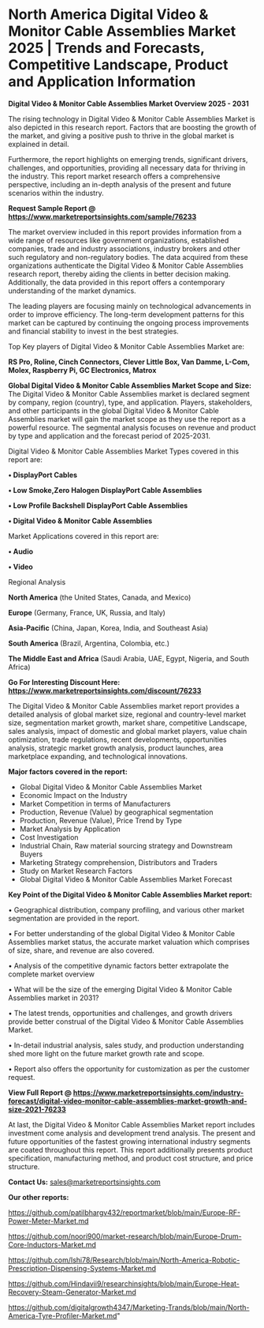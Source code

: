 # North America Digital Video & Monitor Cable Assemblies Market 2025 | Trends and Forecasts, Competitive Landscape, Product and Application Information

<Strong> Digital Video & Monitor Cable Assemblies Market Overview 2025 - 2031</strong>

The rising technology in Digital Video & Monitor Cable Assemblies Market is also depicted in this research report. Factors that are boosting the growth of the market, and giving a positive push to thrive in the global market is explained in detail.

Furthermore, the report highlights on emerging trends, significant drivers, challenges, and opportunities, providing all necessary data for thriving in the industry. This report market research offers a comprehensive perspective, including an in-depth analysis of the present and future scenarios within the industry.

<strong>Request Sample Report @ <a href=https://www.marketreportsinsights.com/sample/76233>https://www.marketreportsinsights.com/sample/76233</a></strong>

The market overview included in this report provides information from a wide range of resources like government organizations, established companies, trade and industry associations, industry brokers and other such regulatory and non-regulatory bodies. The data acquired from these organizations authenticate the Digital Video & Monitor Cable Assemblies research report, thereby aiding the clients in better decision making. Additionally, the data provided in this report offers a contemporary understanding of the market dynamics.

The leading players are focusing mainly on technological advancements in order to improve efficiency. The long-term development patterns for this market can be captured by continuing the ongoing process improvements and financial stability to invest in the best strategies.

Top Key players of Digital Video & Monitor Cable Assemblies Market are:

<strong>RS Pro, Roline, Cinch Connectors, Clever Little Box, Van Damme, L-Com, Molex, Raspberry Pi, GC Electronics, Matrox</strong>

<strong><b>Global Digital Video & Monitor Cable Assemblies Market Scope and Size:</b></strong>
The Digital Video & Monitor Cable Assemblies market is declared segment by company, region (country), type, and application. Players, stakeholders, and other participants in the global Digital Video & Monitor Cable Assemblies market will gain the market scope as they use the report as a powerful resource. The segmental analysis focuses on revenue and product by type and application and the forecast period of 2025-2031.

Digital Video & Monitor Cable Assemblies Market Types covered in this report are:

<strong>• DisplayPort Cables

• Low Smoke,Zero Halogen DisplayPort Cable Assemblies

• Low Profile Backshell DisplayPort Cable Assemblies

• Digital Video & Monitor Cable Assemblies</strong>

Market Applications covered in this report are:

<strong>• Audio

• Video</strong> 

Regional Analysis

<strong>North America</strong> (the United States, Canada, and Mexico)

<strong>Europe</strong> (Germany, France, UK, Russia, and Italy)

<strong>Asia-Pacific</strong> (China, Japan, Korea, India, and Southeast Asia)

<strong>South America</strong> (Brazil, Argentina, Colombia, etc.)

<strong>The Middle East and Africa</strong> (Saudi Arabia, UAE, Egypt, Nigeria, and South Africa)

<strong>Go For Interesting Discount Here: <a href=https://www.marketreportsinsights.com/discount/76233>https://www.marketreportsinsights.com/discount/76233</a></strong>

The Digital Video & Monitor Cable Assemblies market report provides a detailed analysis of global market size, regional and country-level market size, segmentation market growth, market share, competitive Landscape, sales analysis, impact of domestic and global market players, value chain optimization, trade regulations, recent developments, opportunities analysis, strategic market growth analysis, product launches, area marketplace expanding, and technological innovations.

<strong><b>Major factors covered in the report:</b></strong>
<ul>
  <li>Global Digital Video & Monitor Cable Assemblies Market </li>
  <li>Economic Impact on the Industry</li>
  <li>Market Competition in terms of Manufacturers</li>
  <li>Production, Revenue (Value) by geographical segmentation</li>
  <li>Production, Revenue (Value), Price Trend by Type</li>
  <li>Market Analysis by Application</li>
  <li>Cost Investigation</li>
  <li>Industrial Chain, Raw material sourcing strategy and Downstream Buyers</li>
  <li>Marketing Strategy comprehension, Distributors and Traders</li>
  <li>Study on Market Research Factors</li>
  <li>Global Digital Video & Monitor Cable Assemblies Market Forecast</li>
</ul>

<strong><b>Key Point of the Digital Video & Monitor Cable Assemblies Market report:</b></strong>

• Geographical distribution, company profiling, and various other market segmentation are provided in the report.

• For better understanding of the global Digital Video & Monitor Cable Assemblies market status, the accurate market valuation which comprises of size, share, and revenue are also covered.

• Analysis of the competitive dynamic factors better extrapolate the complete market overview

• What will be the size of the emerging Digital Video & Monitor Cable Assemblies market in 2031?

• The latest trends, opportunities and challenges, and growth drivers provide better construal of the Digital Video & Monitor Cable Assemblies Market.

• In-detail industrial analysis, sales study, and production understanding shed more light on the future market growth rate and scope.

• Report also offers the opportunity for customization as per the customer request.

<strong><b>View Full Report @ <a href=https://www.marketreportsinsights.com/industry-forecast/digital-video-monitor-cable-assemblies-market-growth-and-size-2021-76233>https://www.marketreportsinsights.com/industry-forecast/digital-video-monitor-cable-assemblies-market-growth-and-size-2021-76233</a></b></strong>


At last, the Digital Video & Monitor Cable Assemblies Market report includes investment come analysis and development trend analysis. The present and future opportunities of the fastest growing international industry segments are coated throughout this report. This report additionally presents product specification, manufacturing method, and product cost structure, and price structure.

<strong>Contact Us:</strong>
sales@marketreportsinsights.com

<strong>Our other reports:</strong>

<a href=https://github.com/patilbhargv432/reportmarket/blob/main/Europe-RF-Power-Meter-Market.md>https://github.com/patilbhargv432/reportmarket/blob/main/Europe-RF-Power-Meter-Market.md</a>

<a href=https://github.com/noori900/market-research/blob/main/Europe-Drum-Core-Inductors-Market.md>https://github.com/noori900/market-research/blob/main/Europe-Drum-Core-Inductors-Market.md</a>

<a href=https://github.com/Ishi78/Research/blob/main/North-America-Robotic-Prescription-Dispensing-Systems-Market.md>https://github.com/Ishi78/Research/blob/main/North-America-Robotic-Prescription-Dispensing-Systems-Market.md</a>

<a href=https://github.com/Hindavii9/researchinsights/blob/main/Europe-Heat-Recovery-Steam-Generator-Market.md>https://github.com/Hindavii9/researchinsights/blob/main/Europe-Heat-Recovery-Steam-Generator-Market.md</a>

<a href=https://github.com/digitalgrowth4347/Marketing-Trands/blob/main/North-America-Tyre-Profiler-Market.md>https://github.com/digitalgrowth4347/Marketing-Trands/blob/main/North-America-Tyre-Profiler-Market.md</a>"
